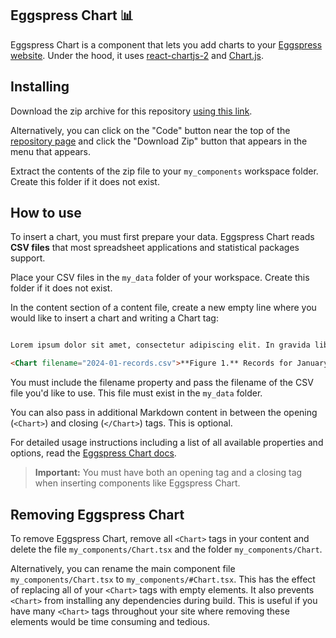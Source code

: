 
## Eggspress Chart 📊

Eggspress Chart is a component that lets you add charts to your [Eggspress website](https://github.com/dentonzh/eggspress). Under the hood, it uses [react-chartjs-2](https://react-chartjs-2.js.org/) and [Chart.js](https://www.chartjs.org/).

## Installing

Download the zip archive for this repository [using this link](https://github.com/dentonzh/eggspress-chart/archive/refs/heads/main.zip). 

Alternatively, you can click on the "Code" button near the top of the [repository page](https://github.com/dentonzh/eggspress-chart) and click the "Download Zip" button that appears in the menu that appears.

Extract the contents of the zip file to your `my_components` workspace folder. Create this folder if it does not exist.

## How to use

To insert a chart, you must first prepare your data. Eggspress Chart reads **CSV files** that most spreadsheet applications and statistical packages support.

Place your CSV files in the `my_data` folder of your workspace. Create this folder if it does not exist.

In the content section of a content file, create a new empty line where you would like to insert a chart and writing a Chart tag:

```markdown

Lorem ipsum dolor sit amet, consectetur adipiscing elit. In gravida libero id molestie volutpat...

<Chart filename="2024-01-records.csv">**Figure 1.** Records for January 2024</Chart>

```

You must include the filename property and pass the filename of the CSV file you'd like to use. This file must exist in the `my_data` folder.

You can also pass in additional Markdown content in between the opening (`<Chart>`) and closing (`</Chart>`) tags. This is optional.


For detailed usage instructions including a list of all available properties and options, read the [Eggspress Chart docs](https://eggspress.org/blog/eggspress-chart).

> **Important:** You must have both an opening tag and a closing tag when inserting components like Eggspress Chart.

## Removing Eggspress Chart

To remove Eggspress Chart, remove all `<Chart>` tags in your content and delete the file `my_components/Chart.tsx` and the folder `my_components/Chart`.

Alternatively, you can rename the main component file `my_components/Chart.tsx` to `my_components/#Chart.tsx`. This has the effect of replacing all of your `<Chart>` tags with empty elements. It also prevents `<Chart>` from installing any dependencies during build. This is useful if you have many `<Chart>` tags throughout your site where removing these elements would be time consuming and tedious.



